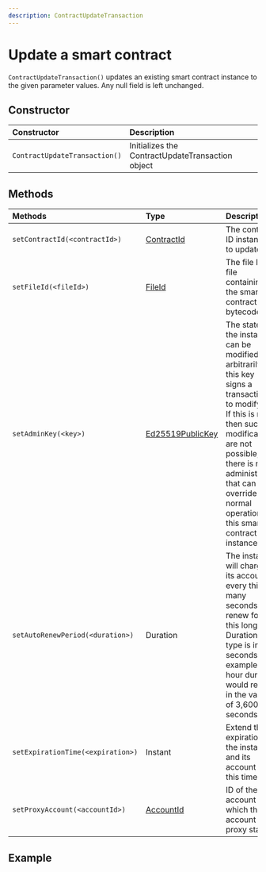 ```yaml
---
description: ContractUpdateTransaction
---
```


# Update a smart contract

`ContractUpdateTransaction()` updates an existing smart contract instance to the given parameter values. Any null field is left unchanged.

## Constructor

| Constructor | Description |
| :--- | :--- |
| `ContractUpdateTransaction()` | Initializes the ContractUpdateTransaction object |

## Methods

| Methods | Type | Description |
| :--- | :--- | :--- |
| `setContractId(<contractId>)` | [ContractId](../user-defined-data-types.md#contractid) | The contract ID instance to update |
| `setFileId(<fileId>)` | [FileId](../user-defined-data-types.md#fileid) | The file ID of file containing the smart contract bytecode |
| `setAdminKey(<key>)` | [Ed25519PublicKey](https://github.com/hashgraph/hedera-sdk-java/blob/master/src/main/java/com/hedera/hashgraph/sdk/crypto/ed25519/Ed25519PublicKey.java) | The state of the instance can be modified arbitrarily if this key signs a transaction to modify it. If this is null, then such modifications are not possible, and there is no administrator that can override the normal operation of this smart contract instance. |
| `setAutoRenewPeriod(<duration>)` | Duration | The instance will charge its account every this many seconds to renew for this long. Duration type is in seconds. For example, one hour duration would result in the value of 3,600 seconds. |
| `setExpirationTime(<expiration>)` | Instant | Extend the expiration of the instance and its account to this time. |
| `setProxyAccount(<accountId>)` | [AccountId](../user-defined-data-types.md#accountid) | ID of the account to which this account is proxy staked. |

## Example

```java

```

